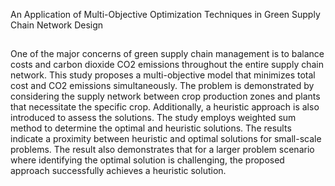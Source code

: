 An Application of Multi-Objective Optimization Techniques in Green Supply Chain Network Design

##
One of the major concerns of green supply chain management is to balance costs and carbon dioxide CO2 emissions throughout the entire supply chain network. This study proposes a multi-objective model that minimizes total cost and CO2 emissions simultaneously. The problem is demonstrated by considering the supply network between crop production zones and plants that necessitate the specific crop. Additionally, a heuristic approach is also introduced to assess the  solutions. The study employs weighted sum method to determine the optimal and heuristic solutions. The results indicate a proximity between heuristic and optimal solutions for small-scale problems. The result also demonstrates that for a larger problem scenario where identifying the optimal solution is challenging, the proposed approach successfully achieves a heuristic solution.

##
